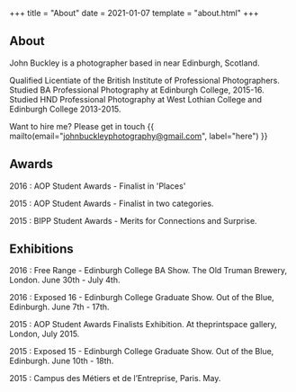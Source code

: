 +++
title = "About"
date = 2021-01-07
template = "about.html"
+++

## About

John Buckley is a photographer based in near Edinburgh, Scotland.

Qualified Licentiate of the British Institute of Professional Photographers.<br/>
Studied BA Professional Photography at Edinburgh College, 2015-16.<br/>
Studied HND Professional Photography at West Lothian College and Edinburgh College 2013-2015.

Want to hire me? Please get in touch {{ mailto(email="johnbuckleyphotography@gmail.com", label="here") }}

## Awards

2016 : AOP Student Awards - Finalist in 'Places'

2015 : AOP Student Awards - Finalist in two categories.

2015 : BIPP Student Awards - Merits for Connections and Surprise.

## Exhibitions

2016 : Free Range - Edinburgh College BA Show. The Old Truman Brewery, London. June 30th - July 4th.

2016 : Exposed 16 - Edinburgh College Graduate Show. Out of the Blue, Edinburgh. June 7th - 17th. 

2015 : AOP Student Awards Finalists Exhibition. At theprintspace gallery, London, July 2015.

2015 : Exposed 15 - Edinburgh College Graduate Show. Out of the Blue, Edinburgh. June 10th - 18th.

2015 : Campus des Métiers et de l’Entreprise, Paris. May.

